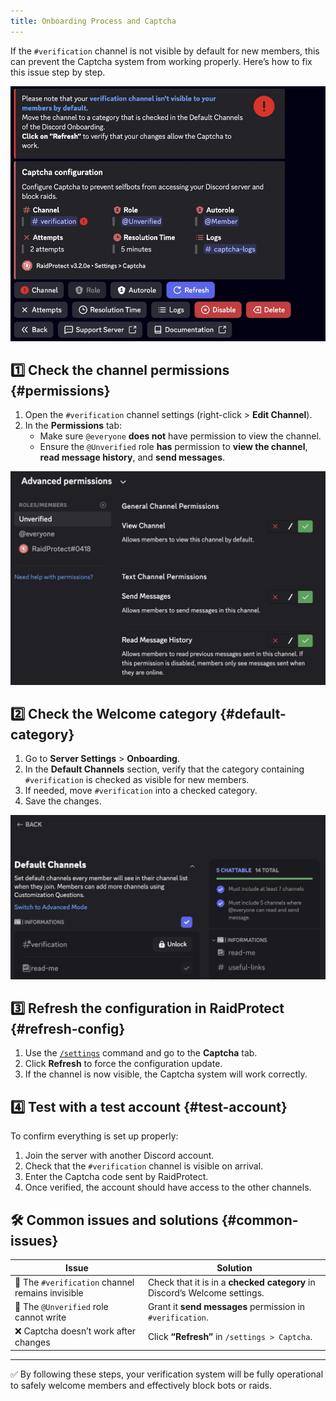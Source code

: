 ```yaml
---
title: Onboarding Process and Captcha
---
```


If the `#verification` channel is not visible by default for new members, this can prevent the Captcha system from working properly. Here’s how to fix this issue step by step.

![Captcha alert screenshot](../../../../en/docusaurus-plugin-content-docs/current/assets/rp-settings-captcha-alert.webp)

## 1️⃣ Check the channel permissions {#permissions}

1. Open the `#verification` channel settings (right-click > **Edit Channel**).
2. In the **Permissions** tab:
   - Make sure `@everyone` **does not** have permission to view the channel.
   - Ensure the `@Unverified` role **has** permission to **view the channel**, **read message history**, and **send messages**.

![Screenshot channel permissions check](../../../../en/docusaurus-plugin-content-docs/current/assets/rp-verification-channel-permissions.webp)

## 2️⃣ Check the Welcome category {#default-category}

1. Go to **Server Settings** > **Onboarding**.
2. In the **Default Channels** section, verify that the category containing `#verification` is checked as visible for new members.
3. If needed, move `#verification` into a checked category.
4. Save the changes.

![Screenshot welcome category check](../../../../en/docusaurus-plugin-content-docs/current/assets/rp-welcome-category.webp)

## 3️⃣ Refresh the configuration in RaidProtect {#refresh-config}

1. Use the [`/settings`](../setup.md#settings) command and go to the **Captcha** tab.
2. Click **Refresh** to force the configuration update.
3. If the channel is now visible, the Captcha system will work correctly.

## 4️⃣ Test with a test account {#test-account}

To confirm everything is set up properly:

1. Join the server with another Discord account.
2. Check that the `#verification` channel is visible on arrival.
3. Enter the Captcha code sent by RaidProtect.
4. Once verified, the account should have access to the other channels.

## 🛠️ Common issues and solutions {#common-issues}

| Issue | Solution |
|-------|----------|
| 🔴 The `#verification` channel remains invisible | Check that it is in a **checked category** in Discord’s Welcome settings. |
| 🚫 The `@Unverified` role cannot write | Grant it **send messages** permission in `#verification`. |
| ❌ Captcha doesn’t work after changes | Click **“Refresh”** in `/settings > Captcha`. |

---

✅ By following these steps, your verification system will be fully operational to safely welcome members and effectively block bots or raids.